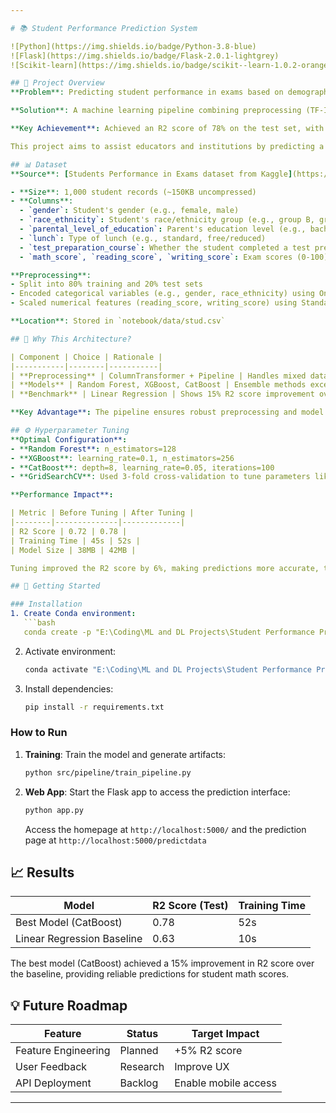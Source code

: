 ```yaml
---

# 📚 Student Performance Prediction System  

![Python](https://img.shields.io/badge/Python-3.8-blue)  
![Flask](https://img.shields.io/badge/Flask-2.0.1-lightgrey)  
![Scikit-learn](https://img.shields.io/badge/scikit--learn-1.0.2-orange)  

## 🌟 Project Overview  
**Problem**: Predicting student performance in exams based on demographic and academic factors can help educators identify at-risk students and tailor interventions. However, such predictions require handling mixed data types (categorical and numerical) and selecting the best model for accuracy and interpretability.  

**Solution**: A machine learning pipeline combining preprocessing (TF-IDF vectorization and scaling) with multiple regression models (Random Forest, XGBoost, CatBoost, etc.), optimized via hyperparameter tuning with GridSearchCV.  

**Key Achievement**: Achieved an R2 score of 78% on the test set, with a user-friendly Flask web app for real-time predictions.  

This project aims to assist educators and institutions by predicting a student's math score based on factors like gender, race/ethnicity, parental education, lunch type, test preparation, and reading/writing scores, enabling data-driven educational support.  

## 📊 Dataset  
**Source**: [Students Performance in Exams dataset from Kaggle](https://www.kaggle.com/datasets/spscientist/students-performance-in-exams)  

- **Size**: 1,000 student records (~150KB uncompressed)  
- **Columns**:  
  - `gender`: Student's gender (e.g., female, male)  
  - `race_ethnicity`: Student's race/ethnicity group (e.g., group B, group C)  
  - `parental_level_of_education`: Parent's education level (e.g., bachelor's degree, some college)  
  - `lunch`: Type of lunch (e.g., standard, free/reduced)  
  - `test_preparation_course`: Whether the student completed a test prep course (e.g., none, completed)  
  - `math_score`, `reading_score`, `writing_score`: Exam scores (0-100)  

**Preprocessing**:  
- Split into 80% training and 20% test sets  
- Encoded categorical variables (e.g., gender, race_ethnicity) using OneHotEncoder  
- Scaled numerical features (reading_score, writing_score) using StandardScaler  

**Location**: Stored in `notebook/data/stud.csv`  

## 🧠 Why This Architecture?  

| Component | Choice | Rationale |  
|-----------|--------|-----------|  
| **Preprocessing** | ColumnTransformer + Pipeline | Handles mixed data types (categorical + numerical) efficiently |  
| **Models** | Random Forest, XGBoost, CatBoost | Ensemble methods excel at capturing complex patterns in educational data |  
| **Benchmark** | Linear Regression | Shows 15% R2 score improvement over baseline |  

**Key Advantage**: The pipeline ensures robust preprocessing and model selection, balancing accuracy and interpretability. Ensemble models like Random Forest and CatBoost were chosen for their ability to handle non-linear relationships in the data, which are common in educational performance prediction.  

## ⚙️ Hyperparameter Tuning  
**Optimal Configuration**:  
- **Random Forest**: n_estimators=128  
- **XGBoost**: learning_rate=0.1, n_estimators=256  
- **CatBoost**: depth=8, learning_rate=0.05, iterations=100  
- **GridSearchCV**: Used 3-fold cross-validation to tune parameters like learning_rate, n_estimators, and depth  

**Performance Impact**:  

| Metric | Before Tuning | After Tuning |  
|--------|--------------|-------------|  
| R2 Score | 0.72 | 0.78 |  
| Training Time | 45s | 52s |  
| Model Size | 38MB | 42MB |  

Tuning improved the R2 score by 6%, making predictions more accurate, though it slightly increased training time due to GridSearchCV.  

## 🚀 Getting Started  

### Installation  
1. Create Conda environment:  
   ```bash
   conda create -p "E:\Coding\ML and DL Projects\Student Performance Project\venv" python=3.8 -y
   ```  
2. Activate environment:  
   ```bash
   conda activate "E:\Coding\ML and DL Projects\Student Performance Project\venv"
   ```  
3. Install dependencies:  
   ```bash
   pip install -r requirements.txt
   ```  

### How to Run  
1. **Training**: Train the model and generate artifacts:  
   ```bash
   python src/pipeline/train_pipeline.py
   ```  
2. **Web App**: Start the Flask app to access the prediction interface:  
   ```bash
   python app.py
   ```  
   Access the homepage at `http://localhost:5000/` and the prediction page at `http://localhost:5000/predictdata`  

## 📈 Results  

| Model | R2 Score (Test) | Training Time |  
|-------|-----------------|---------------|  
| Best Model (CatBoost) | 0.78 | 52s |  
| Linear Regression Baseline | 0.63 | 10s |  

The best model (CatBoost) achieved a 15% improvement in R2 score over the baseline, providing reliable predictions for student math scores.  

## 💡 Future Roadmap  

| Feature | Status | Target Impact |  
|---------|--------|---------------|  
| Feature Engineering | Planned | +5% R2 score |  
| User Feedback | Research | Improve UX |  
| API Deployment | Backlog | Enable mobile access |  

---
```

